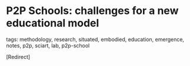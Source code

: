 # P2P Schools: challenges for a new educational model 

tags: methodology, research, situated, embodied, education, emergence, notes, p2p, sciart, lab, p2p-school

[Redirect]
<script> window.location.replace("https://www.sciartlab.com/content/#!projects/p2p-schools-notes.md");</script>
